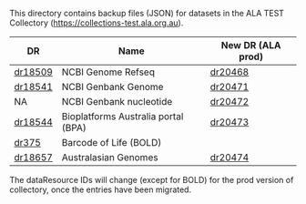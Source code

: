 This directory contains backup files (JSON) for datasets in the ALA TEST Collectory (https://collections-test.ala.org.au). 

DR      | Name   |  New DR (ALA prod)
--------|--------|---------
[dr18509](https://raw.githubusercontent.com/ARGA-Genomes/arga-data/master/metadata/dr18509.json) | NCBI Genome Refseq | [dr20468](https://collections.ala.org.au/public/show/dr20468)
[dr18541](https://raw.githubusercontent.com/ARGA-Genomes/arga-data/master/metadata/dr18541.json) | NCBI Genbank Genome | [dr20471](https://collections.ala.org.au/public/show/dr20471)
NA | NCBI Genbank nucleotide | [dr20472](https://collections.ala.org.au/public/show/dr20472)
[dr18544](https://raw.githubusercontent.com/ARGA-Genomes/arga-data/master/metadata/dr18544.json) | Bioplatforms Australia portal (BPA) | [dr20473](https://collections.ala.org.au/public/show/dr20473)
[dr375](https://raw.githubusercontent.com/ARGA-Genomes/arga-data/master/metadata/dr375.json)   | Barcode of Life (BOLD) |
[dr18657](https://raw.githubusercontent.com/ARGA-Genomes/arga-data/master/metadata/dr18657.json) | Australasian Genomes | [dr20474](https://collections.ala.org.au/public/show/dr20474)

The dataResource IDs will change (except for BOLD) for the prod version of collectory, once the entries have been migrated.
